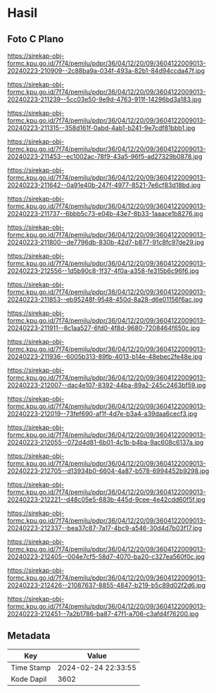 # Hasil

## Foto C Plano

https://sirekap-obj-formc.kpu.go.id/7f74/pemilu/pdpr/36/04/12/20/09/3604122009013-20240223-210909--2c88ba9a-034f-493a-82b1-84d94ccda47f.jpg

https://sirekap-obj-formc.kpu.go.id/7f74/pemilu/pdpr/36/04/12/20/09/3604122009013-20240223-211239--5cc03e50-9e9d-4763-911f-14296bd3a183.jpg

https://sirekap-obj-formc.kpu.go.id/7f74/pemilu/pdpr/36/04/12/20/09/3604122009013-20240223-211315--358d161f-0abd-4ab1-b241-9e7cdf81bbb1.jpg

https://sirekap-obj-formc.kpu.go.id/7f74/pemilu/pdpr/36/04/12/20/09/3604122009013-20240223-211453--ec1002ac-78f9-43a5-96f5-ad27329b0878.jpg

https://sirekap-obj-formc.kpu.go.id/7f74/pemilu/pdpr/36/04/12/20/09/3604122009013-20240223-211642--0a91e40b-247f-4977-8521-7e6cf83d18bd.jpg

https://sirekap-obj-formc.kpu.go.id/7f74/pemilu/pdpr/36/04/12/20/09/3604122009013-20240223-211737--6bbb5c73-e04b-43e7-8b33-1aaace1b8276.jpg

https://sirekap-obj-formc.kpu.go.id/7f74/pemilu/pdpr/36/04/12/20/09/3604122009013-20240223-211800--de7796db-830b-42d7-b877-91c8fc97de29.jpg

https://sirekap-obj-formc.kpu.go.id/7f74/pemilu/pdpr/36/04/12/20/09/3604122009013-20240223-212556--1d5b90c8-1f37-4f0a-a358-fe315b6c96f6.jpg

https://sirekap-obj-formc.kpu.go.id/7f74/pemilu/pdpr/36/04/12/20/09/3604122009013-20240223-211853--eb95248f-9548-450d-8a28-d6e01156f6ac.jpg

https://sirekap-obj-formc.kpu.go.id/7f74/pemilu/pdpr/36/04/12/20/09/3604122009013-20240223-211911--8c1aa527-6fd0-4f8d-9680-7208464f650c.jpg

https://sirekap-obj-formc.kpu.go.id/7f74/pemilu/pdpr/36/04/12/20/09/3604122009013-20240223-211936--6005b313-89fb-4013-b14e-48ebec2fe48e.jpg

https://sirekap-obj-formc.kpu.go.id/7f74/pemilu/pdpr/36/04/12/20/09/3604122009013-20240223-212007--dac4e107-8392-44ba-89a2-245c2463bf59.jpg

https://sirekap-obj-formc.kpu.go.id/7f74/pemilu/pdpr/36/04/12/20/09/3604122009013-20240223-212019--73fef690-af1f-4d7e-b3a4-a39daa6cecf3.jpg

https://sirekap-obj-formc.kpu.go.id/7f74/pemilu/pdpr/36/04/12/20/09/3604122009013-20240223-212055--072d4d81-6b01-4c1b-b4ba-9ac608c6137a.jpg

https://sirekap-obj-formc.kpu.go.id/7f74/pemilu/pdpr/36/04/12/20/09/3604122009013-20240223-212705--d13934b0-6604-4a87-b578-6994452b9298.jpg

https://sirekap-obj-formc.kpu.go.id/7f74/pemilu/pdpr/36/04/12/20/09/3604122009013-20240223-212221--d48c05e5-683b-445d-9cee-4e42cdd60f5f.jpg

https://sirekap-obj-formc.kpu.go.id/7f74/pemilu/pdpr/36/04/12/20/09/3604122009013-20240223-212337--bea37c87-7a17-4bc9-a546-30d4d7b03f17.jpg

https://sirekap-obj-formc.kpu.go.id/7f74/pemilu/pdpr/36/04/12/20/09/3604122009013-20240223-212405--004e7cf5-58d7-4070-ba20-c327ea560f0c.jpg

https://sirekap-obj-formc.kpu.go.id/7f74/pemilu/pdpr/36/04/12/20/09/3604122009013-20240223-212426--21087637-8855-4847-b219-b5c89d02f2d6.jpg

https://sirekap-obj-formc.kpu.go.id/7f74/pemilu/pdpr/36/04/12/20/09/3604122009013-20240223-212451--7a2b1786-ba87-47f1-a706-c3afd4f76200.jpg


## Metadata

| Key        | Value               |
| ---------- | ------------------- |
| Time Stamp | 2024-02-24 22:33:55 |
| Kode Dapil | 3602                |



